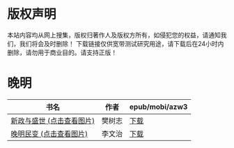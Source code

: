 # 版权声明

本站内容均从网上搜集，版权归著作人及版权方所有，如侵犯您的权益，请通知我们，我们将会及时删除！ 下载链接仅供宽带测试研究用途，请下载后在24小时内删除，请勿用于商业目的。请支持正版！

# 晚明

| 书名 | 作者 | epub/mobi/azw3 |
| --- | --- | --- |
| [新政与盛世 (点击查看图片)](https://www.dushupai.com/attachment/2024/06/08/f0a25f1a438283f5.jpg) | 樊树志 | [下载](https://url89.ctfile.com/f/31084289-1357045420-8e75ff?p=8866) |
| [晚明民变 (点击查看图片)](https://www.dushupai.com/attachment/2024/06/03/c017876a2882d6bb.jpg) | 李文治 | [下载](https://url89.ctfile.com/f/31084289-1357017412-226b45?p=8866) |
